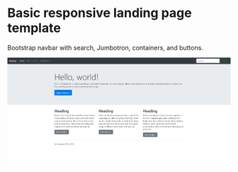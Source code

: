 <h1>Basic responsive landing page template</h1>
<p>Bootstrap navbar with search, Jumbotron, containers, and buttons.</p>
<img src="project_screenshot.JPG">